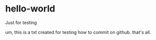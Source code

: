 # hello-world

Just for testing

um, this is a txt created for testing how to commit on github.
that's all.
